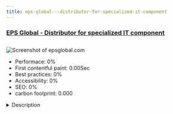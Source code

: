 ```yaml
---
title: eps-global---distributor-for-specialized-it-component
---
```


<div style="height: 3rem">
  <a href="https://www.epsglobal.com/"><h3>EPS Global - Distributor for specialized IT component</h3></a>
</div>
<img loading="lazy" src="" alt="Screenshot of epsglobal.com" />
<ul>
  <li>Performace: 0%</li>
  <li>
    First contentful paint:
    0.00Sec
  </li>
  <li>Best practices: 0%</li>
  <li>Accessibility: 0%</li>
  <li>SEO: 0%</li>
  <li>carbon footprint: 0.000</li>
</ul>
<details>
  <summary>Description</summary>
  <p>We have upgraded this Joomla site and have done various enhancements.
EPSGlobal is a leading, privately owned, franchised distributor for specialized IT component and systems manufacturers.Joomla Upgrade from Joomla 2.5 to Joomla 3, Multilingual Joomla website.We have used RS Form, AcyMailing, and JMap extensions on this site.</p>
</details>

